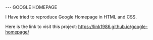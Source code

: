 --- GOOGLE HOMEPAGE

I Have tried to reproduce Google Homepage in HTML and CSS.

Here is the link to visit this project:
https://link1986.github.io/google-homepage/

